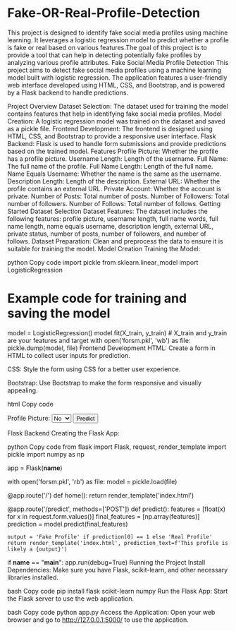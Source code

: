 # Fake-OR-Real-Profile-Detection
This project is designed to identify fake social media profiles using machine learning. It leverages a logistic regression model to predict whether a profile is fake or real based on various features.The goal of this project is to provide a tool that can help in detecting potentially fake profiles by analyzing various profile attributes.
Fake Social Media Profile Detection
This project aims to detect fake social media profiles using a machine learning model built with logistic regression. The application features a user-friendly web interface developed using HTML, CSS, and Bootstrap, and is powered by a Flask backend to handle predictions.

Project Overview
Dataset Selection: The dataset used for training the model contains features that help in identifying fake social media profiles.
Model Creation: A logistic regression model was trained on the dataset and saved as a pickle file.
Frontend Development: The frontend is designed using HTML, CSS, and Bootstrap to provide a responsive user interface.
Flask Backend: Flask is used to handle form submissions and provide predictions based on the trained model.
Features
Profile Picture: Whether the profile has a profile picture.
Username Length: Length of the username.
Full Name: The full name of the profile.
Full Name Length: Length of the full name.
Name Equals Username: Whether the name is the same as the username.
Description Length: Length of the description.
External URL: Whether the profile contains an external URL.
Private Account: Whether the account is private.
Number of Posts: Total number of posts.
Number of Followers: Total number of followers.
Number of Follows: Total number of follows.
Getting Started
Dataset Selection
Dataset Features: The dataset includes the following features: profile picture, username length, full name words, full name length, name equals username, description length, external URL, private status, number of posts, number of followers, and number of follows.
Dataset Preparation: Clean and preprocess the data to ensure it is suitable for training the model.
Model Creation
Training the Model:

python
Copy code
import pickle
from sklearn.linear_model import LogisticRegression

# Example code for training and saving the model
model = LogisticRegression()
model.fit(X_train, y_train)  # X_train and y_train are your features and target
with open('forsm.pkl', 'wb') as file:
    pickle.dump(model, file)
Frontend Development
HTML: Create a form in HTML to collect user inputs for prediction.

CSS: Style the form using CSS for a better user experience.

Bootstrap: Use Bootstrap to make the form responsive and visually appealing.

html
Copy code
<!-- Example HTML Form -->
<form action="/predict" method="post">
    <label for="profile_pic">Profile Picture:</label>
    <select name="profile_pic">
        <option value="0">No</option>
        <option value="1">Yes</option>
    </select>
    <!-- Add more form fields as needed -->
    <button type="submit">Predict</button>
</form>
Flask Backend
Creating the Flask App:

python
Copy code
from flask import Flask, request, render_template
import pickle
import numpy as np

app = Flask(__name__)

with open('forsm.pkl', 'rb') as file:
    model = pickle.load(file)

@app.route('/')
def home():
    return render_template('index.html')

@app.route('/predict', methods=['POST'])
def predict():
    features = [float(x) for x in request.form.values()]
    final_features = [np.array(features)]
    prediction = model.predict(final_features)
    
    output = 'Fake Profile' if prediction[0] == 1 else 'Real Profile'
    return render_template('index.html', prediction_text=f'This profile is likely a {output}')

if __name__ == "__main__":
    app.run(debug=True)
Running the Project
Install Dependencies: Make sure you have Flask, scikit-learn, and other necessary libraries installed.

bash
Copy code
pip install flask scikit-learn numpy
Run the Flask App: Start the Flask server to use the web application.

bash
Copy code
python app.py
Access the Application: Open your web browser and go to http://127.0.0.1:5000/ to use the application.
